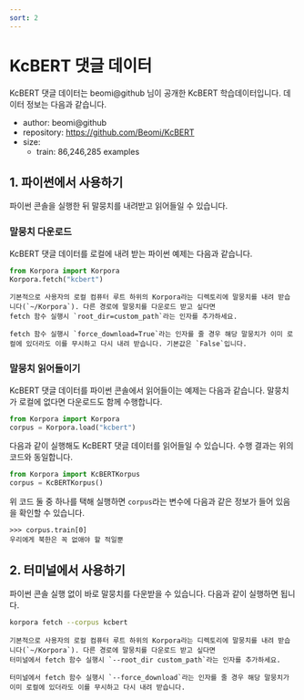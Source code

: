 ```yaml
---
sort: 2
---
```


# KcBERT 댓글 데이터

KcBERT 댓글 데이터는 beomi@github 님이 공개한 KcBERT 학습데이터입니다.
데이터 정보는 다음과 같습니다.

- author: beomi@github
- repository: https://github.com/Beomi/KcBERT
- size:
  - train: 86,246,285 examples

## 1. 파이썬에서 사용하기

파이썬 콘솔을 실행한 뒤 말뭉치를 내려받고 읽어들일 수 있습니다.

### 말뭉치 다운로드

KcBERT 댓글 데이터를 로컬에 내려 받는 파이썬 예제는 다음과 같습니다.

```python
from Korpora import Korpora
Korpora.fetch("kcbert")
```

```note
기본적으로 사용자의 로컬 컴퓨터 루트 하위의 Korpora라는 디렉토리에 말뭉치를 내려 받습니다(`~/Korpora`). 다른 경로에 말뭉치를 다운로드 받고 싶다면 
fetch 함수 실행시 `root_dir=custom_path`라는 인자를 추가하세요.
```

```tip
fetch 함수 실행시 `force_download=True`라는 인자를 줄 경우 해당 말뭉치가 이미 로컬에 있더라도 이를 무시하고 다시 내려 받습니다. 기본값은 `False`입니다.
```


### 말뭉치 읽어들이기

KcBERT 댓글 데이터를 파이썬 콘솔에서 읽어들이는 예제는 다음과 같습니다.
말뭉치가 로컬에 없다면 다운로드도 함께 수행합니다.

```python
from Korpora import Korpora
corpus = Korpora.load("kcbert")
```

다음과 같이 실행해도 KcBERT 댓글 데이터를 읽어들일 수 있습니다.
수행 결과는 위의 코드와 동일합니다.

```python
from Korpora import KcBERTKorpus
corpus = KcBERTKorpus()
```

위 코드 둘 중 하나를 택해 실행하면 `corpus`라는 변수에 다음과 같은 정보가 들어 있음을 확인할 수 있습니다.

```
>>> corpus.train[0]
우리에게 북한은 꼭 없애야 할 적일뿐
```

## 2. 터미널에서 사용하기

파이썬 콘솔 실행 없이 바로 말뭉치를 다운받을 수 있습니다.
다음과 같이 실행하면 됩니다.

```bash
korpora fetch --corpus kcbert
```

```note
기본적으로 사용자의 로컬 컴퓨터 루트 하위의 Korpora라는 디렉토리에 말뭉치를 내려 받습니다(`~/Korpora`). 다른 경로에 말뭉치를 다운로드 받고 싶다면 
터미널에서 fetch 함수 실행시 `--root_dir custom_path`라는 인자를 추가하세요.
```

```tip
터미널에서 fetch 함수 실행시 `--force_download`라는 인자를 줄 경우 해당 말뭉치가 이미 로컬에 있더라도 이를 무시하고 다시 내려 받습니다.
```